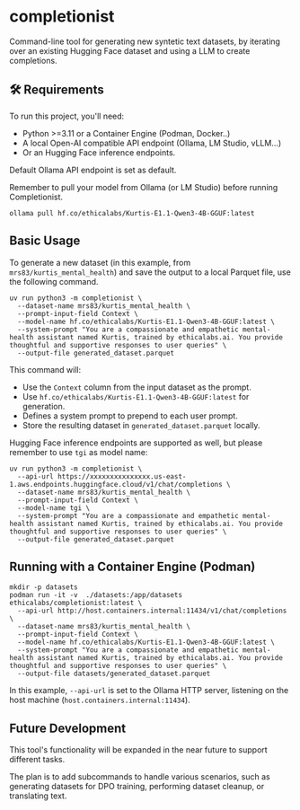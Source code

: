 # completionist

Command-line tool for generating new syntetic text datasets, by iterating over an existing Hugging Face dataset and using a LLM to create completions.

## 🛠️ Requirements

To run this project, you'll need:

- Python >=3.11 or a Container Engine (Podman, Docker..)
- A local Open-AI compatible API endpoint (Ollama, LM Studio, vLLM...)
- Or an Hugging Face inference endpoints. 

Default Ollama API endpoint is set as default.

Remember to pull your model from Ollama (or LM Studio) before running Completionist.

```
ollama pull hf.co/ethicalabs/Kurtis-E1.1-Qwen3-4B-GGUF:latest
```

## Basic Usage

To generate a new dataset (in this example, from `mrs83/kurtis_mental_health`) and save the output to a local Parquet file, use the following command.

```
uv run python3 -m completionist \
  --dataset-name mrs83/kurtis_mental_health \
  --prompt-input-field Context \
  --model-name hf.co/ethicalabs/Kurtis-E1.1-Qwen3-4B-GGUF:latest \
  --system-prompt "You are a compassionate and empathetic mental-health assistant named Kurtis, trained by ethicalabs.ai. You provide thoughtful and supportive responses to user queries" \
  --output-file generated_dataset.parquet
```

This command will:

- Use the `Context` column from the input dataset as the prompt.
- Use `hf.co/ethicalabs/Kurtis-E1.1-Qwen3-4B-GGUF:latest` for generation.
- Defines a system prompt to prepend to each user prompt.
- Store the resulting dataset in `generated_dataset.parquet` locally.

Hugging Face inference endpoints are supported as well, but please remember to use `tgi` as model name:

```
uv run python3 -m completionist \
  --api-url https://xxxxxxxxxxxxxxx.us-east-1.aws.endpoints.huggingface.cloud/v1/chat/completions \
  --dataset-name mrs83/kurtis_mental_health \
  --prompt-input-field Context \
  --model-name tgi \
  --system-prompt "You are a compassionate and empathetic mental-health assistant named Kurtis, trained by ethicalabs.ai. You provide thoughtful and supportive responses to user queries" \
  --output-file generated_dataset.parquet
```

## Running with a Container Engine (Podman)

```
mkdir -p datasets
podman run -it -v  ./datasets:/app/datasets ethicalabs/completionist:latest \
  --api-url http://host.containers.internal:11434/v1/chat/completions \
  --dataset-name mrs83/kurtis_mental_health \
  --prompt-input-field Context \
  --model-name hf.co/ethicalabs/Kurtis-E1.1-Qwen3-4B-GGUF:latest \
  --system-prompt "You are a compassionate and empathetic mental-health assistant named Kurtis, trained by ethicalabs.ai. You provide thoughtful and supportive responses to user queries" \
  --output-file datasets/generated_dataset.parquet
```

In this example, `--api-url` is set to the Ollama HTTP server, listening on the host machine (`host.containers.internal:11434`).

## Future Development

This tool's functionality will be expanded in the near future to support different tasks. 

The plan is to add subcommands to handle various scenarios, such as generating datasets for DPO training, performing dataset cleanup, or translating text.

